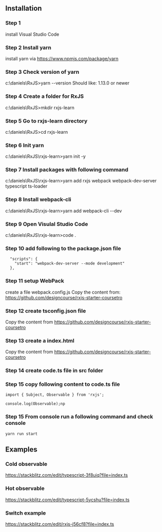 ## Installation
### Step 1 
install Visual Studio Code

### Step 2 Install yarn
install yarn via https://www.npmjs.com/package/yarn

### Step 3 Check version of yarn
c:\daniels\RxJS>yarn --version
Should like: 1.13.0 or newer

### Step 4 Create a folder for RxJS
c:\daniels\RxJS>mkdir rxjs-learn

### Step 5 Go to rxjs-learn directory
c:\daniels\RxJS>cd rxjs-learn

### Step 6 Init yarn
c:\daniels\RxJS\rxjs-learn>yarn init -y

### Step 7 Install packages with following command
c:\daniels\RxJS\rxjs-learn>yarn add rxjs webpack webpack-dev-server typescript ts-loader

### Step 8 Install webpack-cli
c:\daniels\RxJS\rxjs-learn>yarn add webpack-cli --dev

### Step 9 Open Visulal Studio Code
c:\daniels\RxJS\rxjs-learn>code .

### Step 10 add following to the package.json file
```
  "scripts": {
    "start": "webpack-dev-server --mode development"
  },
```
### Step 11 setup WebPack

create a file webpack.config.js
Copy the content from: https://github.com/designcourse/rxjs-starter-coursetro


### Step 12 create tsconfig.json file
Copy the content from https://github.com/designcourse/rxjs-starter-coursetro

### Step 13 create a index.html
Copy the content from https://github.com/designcourse/rxjs-starter-coursetro

### Step 14 create code.ts file in src folder

### Step 15 copy following content to code.ts file
```
import { Subject, Observable } from 'rxjs';

console.log(Observable);np
```
### Step 15 From console run a following command and check console
```
yarn run start
```


## Examples

### Cold observable
https://stackblitz.com/edit/typescript-3f8uiq?file=index.ts

### Hot observable
https://stackblitz.com/edit/typescript-5ycshu?file=index.ts

### Switch example
https://stackblitz.com/edit/rxjs-j56cf8?file=index.ts









